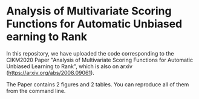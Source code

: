 # Analysis of Multivariate Scoring Functions for Automatic Unbiased earning to Rank
In this repository, we have uploaded the code corresponding to the CIKM2020 Paper "Analysis of Multivariate Scoring Functions for Automatic Unbiased Learning to Rank", which is also on arxiv (https://arxiv.org/abs/2008.09061).

The Paper contains 2 figures and 2 tables. You can reproduce all of them from the command line. 

